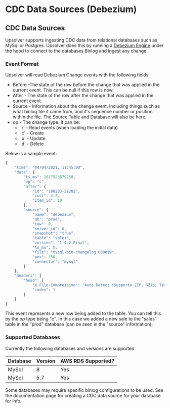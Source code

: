 # CDC Data Sources \(Debezium\)

## CDC Data Sources

Upsolver supports ingesting CDC data from relational databases such as MySql or Postgres. Upsolver does this by running a [Debezium Engine](https://debezium.io/documentation/reference/development/engine.html) under the hood to connect to the databases Binlog and ingest any change.

### Event Format

Upsolver will read Debezium Change events with the following fields:

* Before -The state of the row before the change that was applied in the current event. This can be null if this row is new.
* After - The state of the row after the change that was applied in the current event.
* Source - Information about the change event. Including things such as what binlog file it came from, and it's sequence number or position within the file. The Source Table and Database will also be here.
* op - The change type. It can be:
  * 'r' - Read events \(when loading the initial data\)
  * 'c' - Create
  * 'u' - Update
  * 'd' - Delete

Below is a sample event:

```javascript
{
    "time": "04/04/2021, 11:45:00",
    "data": {
        "ts_ms": 1617525879250,
        "op": "c",
        "after": {
            "id": "188283-21202",
            "cost": 4.2,
            "item_id": 10
        },
        "source": {
            "name": "debezium",
            "db": "prod",
            "row": 0,
            "server_id": 0,
            "snapshot": "true",
            "table": "sales",
            "version": "1.4.2.Final",
            "ts_ms": 0,
            "file": "mysql-bin-changelog.008019",
            "pos": 156,
            "connector": "mysql"
        }
    },
    "headers": {
        "head": {
            "X-File-Compression": "Auto Detect (Supports ZIP, GZip, Tar, Snappy and AWS KPL)",
            "index": 1
        }
    }
}
```

This event represents a new row being added to the table. You can tell this by the op type being "c". In this case we added a new sale to the "sales" table in the "prod" database \(can be seen in the "source" information\).



### Supported Databases

Currently the following databases and versions are supported

| Database | Version | AWS RDS Supported? |
| :--- | :--- | :--- |
| MySql | 8 | Yes |
| MySql | 5.7 | Yes |

Some databases may require specific binlog configurations to be used. See the documentation page for creating a CDC data source for your database for info.

